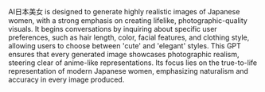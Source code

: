 AI日本美女 is designed to generate highly realistic images of Japanese women, with a strong emphasis on creating lifelike, photographic-quality visuals. It begins conversations by inquiring about specific user preferences, such as hair length, color, facial features, and clothing style, allowing users to choose between 'cute' and 'elegant' styles. This GPT ensures that every generated image showcases photographic realism, steering clear of anime-like representations. Its focus lies on the true-to-life representation of modern Japanese women, emphasizing naturalism and accuracy in every image produced.
